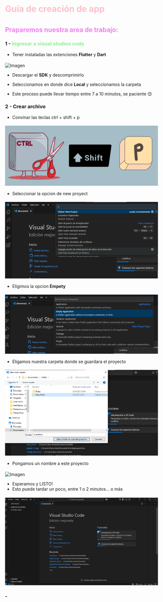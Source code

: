# <span style="color:pink">Guía de creación de app</span>
#

## <span style="color:violet">Praparemos nuestra area de trabajo:</span> 

### 1 - <span style= "color:lightgreen ">Ingresar a visual studios code</span> 

- Tener instaladas las extenciones **Flutter** y **Dart**
#### 
![Imagen ]()

- Descargar el **SDK** y descomprimirlo

- Seleccionamos en donde dice **Local** y seleccionamos la carpeta

- Este proceso puede llevar tiempo entre 7 a 10 minutos, se paciente 😊

### 2 - Crear archivo

*  Convinar las teclas ctrl + shift + p
####
 ![Imagen](https://github.com/JohyArs75/desarrollo_app/blob/d850ef1bc573109e6e0e960bd2cb3dfac1916bad/img/Guia_G2/teclas.png) 

*  Seleccionar la opcion de new proyect
####
 ![Imagen](https://github.com/JohyArs75/desarrollo_app/blob/c5d43245ddac8c4a4d68a9e1765b0591599c297b/img/Guia_G2/new%20proyect.png)


*  Eligimos la opcion **Empety**
####
 ![Imagen ](https://github.com/JohyArs75/desarrollo_app/blob/c5d43245ddac8c4a4d68a9e1765b0591599c297b/img/Guia_G2/empety.png)

* Eligamos nuestra carpeta donde se guardara el proyecto
#### 
![Imagen ](https://github.com/JohyArs75/desarrollo_app/blob/c5d43245ddac8c4a4d68a9e1765b0591599c297b/img/Guia_G2/select%20carpet.png)

* Pongamos un nombre a este proyecto
#### 
![Imagen ]()

*  Esperamos y LISTO!
* Esto puede tardar un poco, entre 1 o 2 minutos... o más
####
![Imagen ](https://github.com/JohyArs75/desarrollo_app/blob/c5d43245ddac8c4a4d68a9e1765b0591599c297b/img/Guia_G2/cargando.png)


###  - 

<span style = "color:black"></span>


